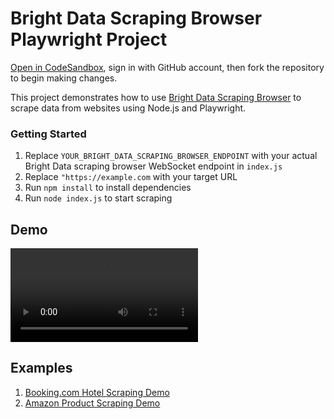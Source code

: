 
# Bright Data Scraping Browser Playwright Project

<a href="https://codesandbox.io/p/devbox/github/luminati-io/bright-data-scraping-browser-nodejs-playwright-project?file=%2Findex.js" target="_blank" rel="noopener">Open in CodeSandbox</a>, sign in with GitHub account, then fork the repository to begin making changes.

This project demonstrates how to use <a href="https://brightdata.com/products/scraping-browser" target="_blank" rel="noopener">Bright Data Scraping Browser</a> to scrape data from websites using Node.js and Playwright.

### Getting Started

1. Replace `YOUR_BRIGHT_DATA_SCRAPING_BROWSER_ENDPOINT` with your actual Bright Data scraping browser WebSocket endpoint in `index.js`
2. Replace `"https://example.com` with your target URL
3. Run `npm install` to install dependencies
4. Run `node index.js` to start scraping

## Demo
<video src="https://github.com/user-attachments/assets/a2c6f3a1-9991-4278-bfbe-39d27b0ce8e4" controls style="max-width: 100%;"></video>


## Examples
1. [Booking.com Hotel Scraping Demo](hotel-scraping/README.md)
2. [Amazon Product Scraping Demo](ecommerce-scraping/README.md)
